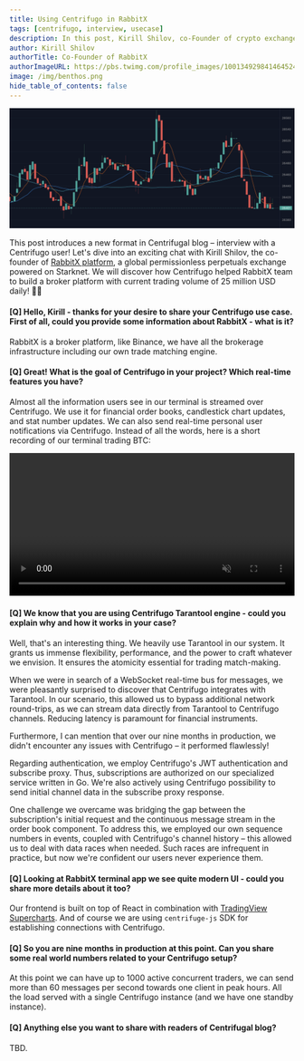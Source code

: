 ```yaml
---
title: Using Centrifugo in RabbitX
tags: [centrifugo, interview, usecase]
description: In this post, Kirill Shilov, co-Founder of crypto exchange platform RabbitX, shares details about the usage of Centrifugo in their product.
author: Kirill Shilov
authorTitle: Co-Founder of RabbitX
authorImageURL: https://pbs.twimg.com/profile_images/1001349298414645248/4yydAl4A_400x400.jpg
image: /img/benthos.png
hide_table_of_contents: false
---
```


<img src="/img/rabbitx.png" />

This post introduces a new format in Centrifugal blog – interview with a Centrifugo user! Let's dive into an exciting chat with Kirill Shilov, the co-founder of [RabbitX platform](https://landing.rabbitx.io/), a global permissionless perpetuals exchange powered on Starknet. We will discover how Centrifugo  helped RabbitX team to build a broker platform with current trading volume of 25 million USD daily! 🚀🎉

<!--truncate-->

#### [Q] Hello, Kirill - thanks for your desire to share your Centrifugo use case. First of all, could you provide some information about RabbitX - what is it? 

RabbitX is a broker platform, like Binance, we have all the brokerage infrastructure including our own trade matching engine.

#### [Q] Great! What is the goal of Centrifugo in your project? Which real-time features you have?

Almost all the information users see in our terminal is streamed over Centrifugo. We use it for financial order books, candlestick chart updates, and stat number updates. We can also send real-time personal user notifications via Centrifugo. Instead of all the words, here is a short recording of our terminal trading BTC:

<video width="100%" loop={true} autoPlay="autoplay" muted controls="" src="/img/rabbitx.mp4?v=1"></video>

#### [Q] We know that you are using Centrifugo Tarantool engine - could you explain why and how it works in your case?

Well, that's an interesting thing. We heavily use Tarantool in our system. It grants us immense flexibility, performance, and the power to craft whatever we envision. It ensures the atomicity essential for trading match-making.

When we were in search of a WebSocket real-time bus for messages, we were pleasantly surprised to discover that Centrifugo integrates with Tarantool. In our scenario, this allowed us to bypass additional network round-trips, as we can stream data directly from Tarantool to Centrifugo channels. Reducing latency is paramount for financial instruments.

Furthermore, I can mention that over our nine months in production, we didn't encounter any issues with Centrifugo – it performed flawlessly!

Regarding authentication, we employ Centrifugo's JWT authentication and subscribe proxy. Thus, subscriptions are authorized on our specialized service written in Go. We're also actively using Centrifugo possibility to send initial channel data in the subscribe proxy response.

One challenge we overcame was bridging the gap between the subscription's initial request and the continuous message stream in the order book component. To address this, we employed our own sequence numbers in events, coupled with Centrifugo's channel history – this allowed us to deal with data races when needed. Such races are infrequent in practice, but now we're confident our users never experience them.

#### [Q] Looking at RabbitX terminal app we see quite modern UI - could you share more details about it too?

Our frontend is built on top of React in combination with [TradingView Supercharts](https://www.tradingview.com/chart/). And of course we are using `centrifuge-js` SDK for establishing connections with Centrifugo.

#### [Q] So you are nine months in production at this point. Can you share some real world numbers related to your Centrifugo setup?

At this point we can have up to 1000 active concurrent traders, we can send more than 60 messages per second towards one client in peak hours. All the load served with a single Centrifugo instance (and we have one standby instance).

#### [Q] Anything else you want to share with readers of Centrifugal blog?

TBD.
